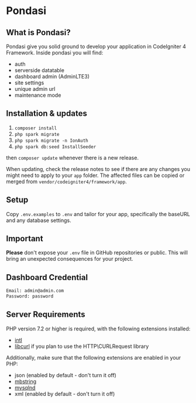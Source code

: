 # Pondasi

## What is Pondasi?

Pondasi give you solid ground to develop your application in CodeIgniter 4 Framework. Inside pondasi you will find:

- auth
- serverside datatable
- dashboard admin (AdminLTE3)
- site settings
- unique admin url
- maintenance mode

## Installation & updates

1. `composer install`
2. `php spark migrate`
3. `php spark migrate -n IonAuth`
4. `php spark db:seed InstallSeeder`

then `composer update` whenever
there is a new release.

When updating, check the release notes to see if there are any changes you might need to apply
to your `app` folder. The affected files can be copied or merged from
`vendor/codeigniter4/framework/app`.

## Setup

Copy `.env.examples` to `.env` and tailor for your app, specifically the baseURL
and any database settings.

## Important

**Please** don't expose your `.env` file in GitHub repositories or public. This will bring an unexpected consequences for your project.

## Dashboard Credential

```sh
Email: admin@admin.com
Password: password
```

## Server Requirements

PHP version 7.2 or higher is required, with the following extensions installed: 

- [intl](http://php.net/manual/en/intl.requirements.php)
- [libcurl](http://php.net/manual/en/curl.requirements.php) if you plan to use the HTTP\CURLRequest library

Additionally, make sure that the following extensions are enabled in your PHP:

- json (enabled by default - don't turn it off)
- [mbstring](http://php.net/manual/en/mbstring.installation.php)
- [mysqlnd](http://php.net/manual/en/mysqlnd.install.php)
- xml (enabled by default - don't turn it off)
